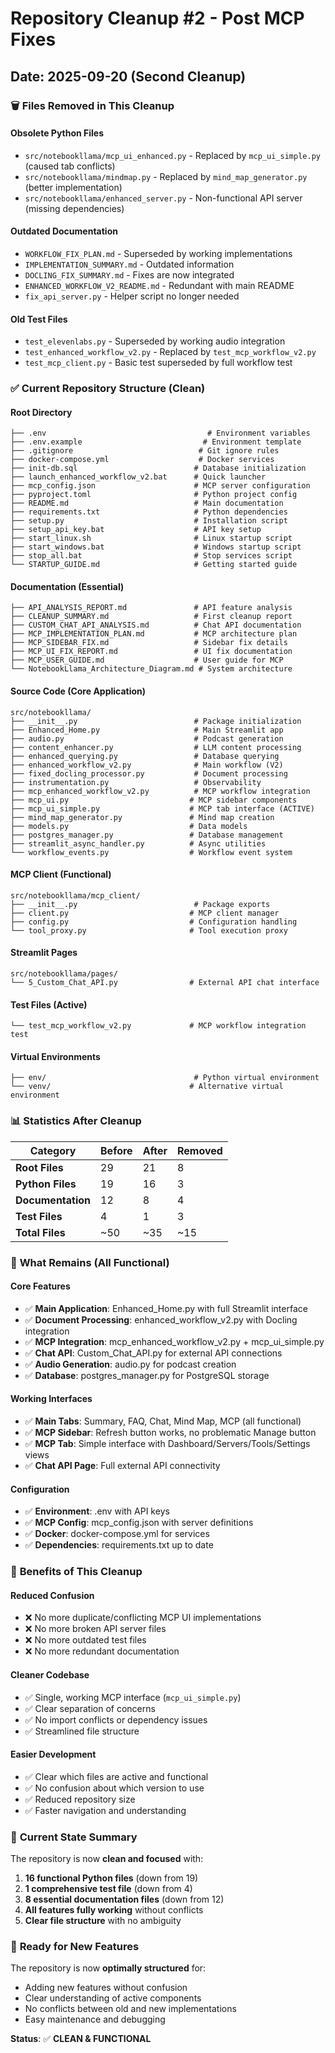 # Repository Cleanup #2 - Post MCP Fixes

## Date: 2025-09-20 (Second Cleanup)

### 🗑️ **Files Removed in This Cleanup**

#### **Obsolete Python Files**
- `src/notebookllama/mcp_ui_enhanced.py` - Replaced by `mcp_ui_simple.py` (caused tab conflicts)
- `src/notebookllama/mindmap.py` - Replaced by `mind_map_generator.py` (better implementation)
- `src/notebookllama/enhanced_server.py` - Non-functional API server (missing dependencies)

#### **Outdated Documentation**
- `WORKFLOW_FIX_PLAN.md` - Superseded by working implementations
- `IMPLEMENTATION_SUMMARY.md` - Outdated information
- `DOCLING_FIX_SUMMARY.md` - Fixes are now integrated
- `ENHANCED_WORKFLOW_V2_README.md` - Redundant with main README
- `fix_api_server.py` - Helper script no longer needed

#### **Old Test Files**
- `test_elevenlabs.py` - Superseded by working audio integration
- `test_enhanced_workflow_v2.py` - Replaced by `test_mcp_workflow_v2.py`
- `test_mcp_client.py` - Basic test superseded by full workflow test

### ✅ **Current Repository Structure (Clean)**

#### **Root Directory**
```
├── .env                                    # Environment variables
├── .env.example                           # Environment template
├── .gitignore                            # Git ignore rules
├── docker-compose.yml                    # Docker services
├── init-db.sql                          # Database initialization
├── launch_enhanced_workflow_v2.bat      # Quick launcher
├── mcp_config.json                      # MCP server configuration
├── pyproject.toml                       # Python project config
├── README.md                            # Main documentation
├── requirements.txt                     # Python dependencies
├── setup.py                             # Installation script
├── setup_api_key.bat                    # API key setup
├── start_linux.sh                       # Linux startup script
├── start_windows.bat                    # Windows startup script
├── stop_all.bat                         # Stop services script
└── STARTUP_GUIDE.md                     # Getting started guide
```

#### **Documentation (Essential)**
```
├── API_ANALYSIS_REPORT.md               # API feature analysis
├── CLEANUP_SUMMARY.md                   # First cleanup report
├── CUSTOM_CHAT_API_ANALYSIS.md          # Chat API documentation
├── MCP_IMPLEMENTATION_PLAN.md           # MCP architecture plan
├── MCP_SIDEBAR_FIX.md                   # Sidebar fix details
├── MCP_UI_FIX_REPORT.md                 # UI fix documentation
├── MCP_USER_GUIDE.md                    # User guide for MCP
└── NotebookLlama_Architecture_Diagram.md # System architecture
```

#### **Source Code (Core Application)**
```
src/notebookllama/
├── __init__.py                          # Package initialization
├── Enhanced_Home.py                     # Main Streamlit app
├── audio.py                             # Podcast generation
├── content_enhancer.py                  # LLM content processing
├── enhanced_querying.py                 # Database querying
├── enhanced_workflow_v2.py              # Main workflow (V2)
├── fixed_docling_processor.py           # Document processing
├── instrumentation.py                   # Observability
├── mcp_enhanced_workflow_v2.py          # MCP workflow integration
├── mcp_ui.py                           # MCP sidebar components
├── mcp_ui_simple.py                    # MCP tab interface (ACTIVE)
├── mind_map_generator.py               # Mind map creation
├── models.py                           # Data models
├── postgres_manager.py                 # Database management
├── streamlit_async_handler.py          # Async utilities
└── workflow_events.py                  # Workflow event system
```

#### **MCP Client (Functional)**
```
src/notebookllama/mcp_client/
├── __init__.py                          # Package exports
├── client.py                           # MCP client manager
├── config.py                           # Configuration handling
└── tool_proxy.py                       # Tool execution proxy
```

#### **Streamlit Pages**
```
src/notebookllama/pages/
└── 5_Custom_Chat_API.py                # External API chat interface
```

#### **Test Files (Active)**
```
└── test_mcp_workflow_v2.py             # MCP workflow integration test
```

#### **Virtual Environments**
```
├── env/                                 # Python virtual environment
└── venv/                               # Alternative virtual environment
```

### 📊 **Statistics After Cleanup**

| Category | Before | After | Removed |
|----------|--------|-------|---------|
| **Root Files** | 29 | 21 | 8 |
| **Python Files** | 19 | 16 | 3 |
| **Documentation** | 12 | 8 | 4 |
| **Test Files** | 4 | 1 | 3 |
| **Total Files** | ~50 | ~35 | ~15 |

### 🎯 **What Remains (All Functional)**

#### **Core Features**
- ✅ **Main Application**: Enhanced_Home.py with full Streamlit interface
- ✅ **Document Processing**: enhanced_workflow_v2.py with Docling integration
- ✅ **MCP Integration**: mcp_enhanced_workflow_v2.py + mcp_ui_simple.py
- ✅ **Chat API**: Custom_Chat_API.py for external API connections
- ✅ **Audio Generation**: audio.py for podcast creation
- ✅ **Database**: postgres_manager.py for PostgreSQL storage

#### **Working Interfaces**
- ✅ **Main Tabs**: Summary, FAQ, Chat, Mind Map, MCP (all functional)
- ✅ **MCP Sidebar**: Refresh button works, no problematic Manage button
- ✅ **MCP Tab**: Simple interface with Dashboard/Servers/Tools/Settings views
- ✅ **Chat API Page**: Full external API connectivity

#### **Configuration**
- ✅ **Environment**: .env with API keys
- ✅ **MCP Config**: mcp_config.json with server definitions
- ✅ **Docker**: docker-compose.yml for services
- ✅ **Dependencies**: requirements.txt up to date

### 🧹 **Benefits of This Cleanup**

#### **Reduced Confusion**
- ❌ No more duplicate/conflicting MCP UI implementations
- ❌ No more broken API server files
- ❌ No more outdated test files
- ❌ No more redundant documentation

#### **Cleaner Codebase**
- ✅ Single, working MCP interface (`mcp_ui_simple.py`)
- ✅ Clear separation of concerns
- ✅ No import conflicts or dependency issues
- ✅ Streamlined file structure

#### **Easier Development**
- ✅ Clear which files are active and functional
- ✅ No confusion about which version to use
- ✅ Reduced repository size
- ✅ Faster navigation and understanding

### 🎯 **Current State Summary**

The repository is now **clean and focused** with:

1. **16 functional Python files** (down from 19)
2. **1 comprehensive test file** (down from 4)
3. **8 essential documentation files** (down from 12)
4. **All features fully working** without conflicts
5. **Clear file structure** with no ambiguity

### 🚀 **Ready for New Features**

The repository is now **optimally structured** for:
- Adding new features without confusion
- Clear understanding of active components
- No conflicts between old and new implementations
- Easy maintenance and debugging

**Status**: ✅ **CLEAN & FUNCTIONAL**